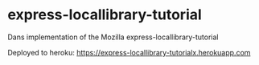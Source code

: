# express-locallibrary-tutorial
Dans implementation of the Mozilla express-locallibrary-tutorial

Deployed to heroku:
https://express-locallibrary-tutorialx.herokuapp.com
